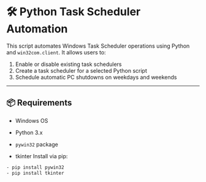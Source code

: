 # 🛠 Python Task Scheduler Automation

This script automates Windows Task Scheduler operations using Python and `win32com.client`. It allows users to:

1. Enable or disable existing task schedulers
2. Create a task scheduler for a selected Python script
3. Schedule automatic PC shutdowns on weekdays and weekends

---

## 📦 Requirements

- Windows OS
- Python 3.x

- `pywin32` package  
- tkinter
  Install via pip:

```bash
- pip install pywin32
- pip install tkinter
```

